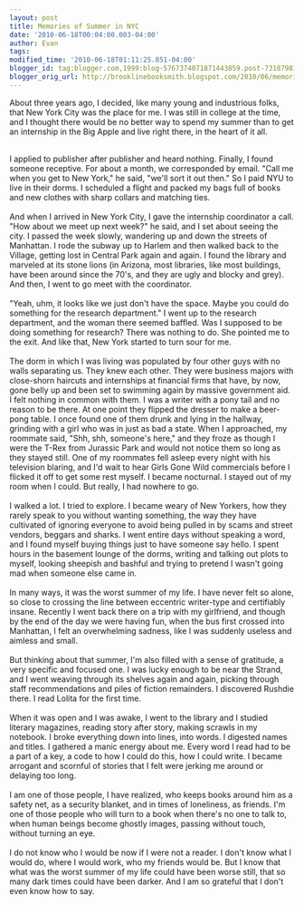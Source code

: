 ```yaml
---
layout: post
title: Memories of Summer in NYC
date: '2010-06-18T00:04:00.003-04:00'
author: Evan
tags: 
modified_time: '2010-06-18T01:11:25.851-04:00'
blogger_id: tag:blogger.com,1999:blog-5767374071871443859.post-7318798192833530060
blogger_orig_url: http://brooklinebooksmith.blogspot.com/2010/06/memories-of-summer-in-nyc.html
---
```


About three years ago, I decided, like many young and industrious folks, that New York City was the place for me. I was still in college at the time, and I thought there would be no better way to spend my summer than to get an internship in the Big Apple and live right there, in the heart of it all.<div><br /></div><div>I applied to publisher after publisher and heard nothing. Finally, I found someone receptive. For about a month, we corresponded by email. "Call me when you get to New York," he said, "we'll sort it out then." So I paid NYU to live in their dorms. I scheduled a flight and packed my bags full of books and new clothes with sharp collars and matching ties.</div><div><br /></div><div>And when I arrived in New York City, I gave the internship coordinator a call. "How about we meet up next week?" he said, and I set about seeing the city. I passed the week slowly, wandering up and down the streets of Manhattan. I rode the subway up to Harlem and then walked back to the Village, getting lost in Central Park again and again. I found the library and marveled at its stone lions (in Arizona, most libraries, like most buildings, have been around since the 70's, and they are ugly and blocky and grey). And then, I went to go meet with the coordinator.</div><div><br /></div><div>"Yeah, uhm, it looks like we just don't have the space. Maybe you could do something for the research department." I went up to the research department, and the woman there seemed baffled. Was I supposed to be doing something for research? There was nothing to do. She pointed me to the exit. And like that, New York started to turn sour for me.</div><div><br /></div><div>The dorm in which I was living was populated by four other guys with no walls separating us. They knew each other. They were business majors with close-shorn haircuts and internships at financial firms that have, by now, gone belly up and been set to swimming again by massive government aid. I felt nothing in common with them. I was a writer with a pony tail and no reason to be there. At one point they flipped the dresser to make a beer-pong table. I once found one of them drunk and lying in the hallway, grinding with a girl who was in just as bad a state. When I approached, my roommate said, "Shh, shh, someone's here," and they froze as though I were the T-Rex from Jurassic Park and would not notice them so long as they stayed still. One of my roommates fell asleep every night with his television blaring, and I'd wait to hear Girls Gone Wild commercials before I flicked it off to get some rest myself. I became nocturnal. I stayed out of my room when I could. But really, I had nowhere to go.</div><div><br /></div><div>I walked a lot. I tried to explore. I became weary of New Yorkers, how they rarely speak to you without wanting something, the way they have cultivated of ignoring everyone to avoid being pulled in by scams and street vendors, beggars and sharks. I went entire days without speaking a word, and I found myself buying things just to have someone say hello. I spent hours in the basement lounge of the dorms, writing and talking out plots to myself, looking sheepish and bashful and trying to pretend I wasn't going mad when someone else came in.</div><div><br /></div><div>In many ways, it was the worst summer of my life. I have never felt so alone, so close to crossing the line between eccentric writer-type and certifiably insane. Recently I went back there on a trip with my girlfriend, and though by the end of the day we were having fun, when the bus first crossed into Manhattan, I felt an overwhelming sadness, like I was suddenly useless and aimless and small.</div><div><br /></div><div>But thinking about that summer, I'm also filled with a sense of gratitude, a very specific and focused one. I was lucky enough to be near the Strand, and I went weaving through its shelves again and again, picking through staff recommendations and piles of fiction remainders. I discovered Rushdie there. I read Lolita for the first time.</div><div><br /></div><div>When it was open and I was awake, I went to the library and I studied literary magazines, reading story after story, making scrawls in my notebook. I broke everything down into lines, into words. I digested names and titles. I gathered a manic energy about me. Every word I read had to be a part of a key, a code to how I could do this, how I could write. I became arrogant and scornful of stories that I felt were jerking me around or delaying too long.</div><div><br /></div><div>I am one of those people, I have realized, who keeps books around him as a safety net, as a security blanket, and in times of loneliness, as friends. I'm one of those people who will turn to a book when there's no one to talk to, when human beings become ghostly images, passing without touch, without turning an eye.</div><div><br /></div><div>I do not know who I would be now if I were not a reader. I don't know what I would do, where I would work, who my friends would be. But I know that what was the worst summer of my life could have been worse still, that so many dark times could have been darker. And I am so grateful that I don't even know how to say.</div>